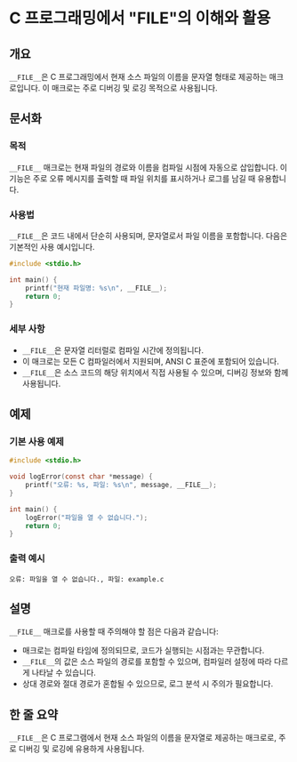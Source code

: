<!--
Meta Description: # C 프로그래밍에서 "__FILE__"의 이해와 활용 ## 개요 `__FILE__`은 C 프로그래밍에서 현재 소스 파일의 이름을 문자열 형태로 제공하는 매크로입니다. 이 매크로는 주로 디버깅 및 로깅 목적으로 사용됩니다. ## 문서화 ### 목적 `__FILE__` ...
Meta Keywords: __file__, 파일의, 이름을, 매크로는, 디버깅
-->

# C 프로그래밍에서 "__FILE__"의 이해와 활용

## 개요
`__FILE__`은 C 프로그래밍에서 현재 소스 파일의 이름을 문자열 형태로 제공하는 매크로입니다. 이 매크로는 주로 디버깅 및 로깅 목적으로 사용됩니다.

## 문서화
### 목적
`__FILE__` 매크로는 현재 파일의 경로와 이름을 컴파일 시점에 자동으로 삽입합니다. 이 기능은 주로 오류 메시지를 출력할 때 파일 위치를 표시하거나 로그를 남길 때 유용합니다.

### 사용법
`__FILE__`은 코드 내에서 단순히 사용되며, 문자열로서 파일 이름을 포함합니다. 다음은 기본적인 사용 예시입니다.

```c
#include <stdio.h>

int main() {
    printf("현재 파일명: %s\n", __FILE__);
    return 0;
}
```

### 세부 사항
- `__FILE__`은 문자열 리터럴로 컴파일 시간에 정의됩니다.
- 이 매크로는 모든 C 컴파일러에서 지원되며, ANSI C 표준에 포함되어 있습니다.
- `__FILE__`은 소스 코드의 해당 위치에서 직접 사용될 수 있으며, 디버깅 정보와 함께 사용됩니다.

## 예제
### 기본 사용 예제
```c
#include <stdio.h>

void logError(const char *message) {
    printf("오류: %s, 파일: %s\n", message, __FILE__);
}

int main() {
    logError("파일을 열 수 없습니다.");
    return 0;
}
```

### 출력 예시
```
오류: 파일을 열 수 없습니다., 파일: example.c
```

## 설명
`__FILE__` 매크로를 사용할 때 주의해야 할 점은 다음과 같습니다:
- 매크로는 컴파일 타임에 정의되므로, 코드가 실행되는 시점과는 무관합니다.
- `__FILE__`의 값은 소스 파일의 경로를 포함할 수 있으며, 컴파일러 설정에 따라 다르게 나타날 수 있습니다.
- 상대 경로와 절대 경로가 혼합될 수 있으므로, 로그 분석 시 주의가 필요합니다.

## 한 줄 요약
`__FILE__`은 C 프로그램에서 현재 소스 파일의 이름을 문자열로 제공하는 매크로로, 주로 디버깅 및 로깅에 유용하게 사용됩니다.